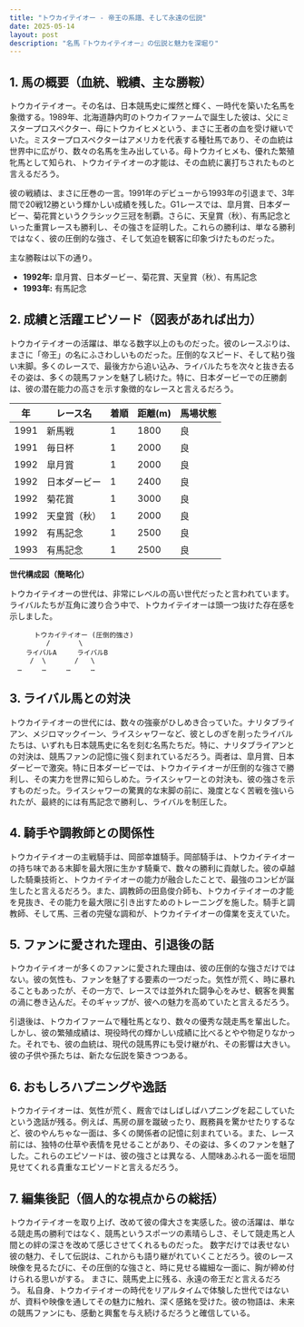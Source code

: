 ```yaml
---
title: "トウカイテイオー - 帝王の系譜、そして永遠の伝説"
date: 2025-05-14
layout: post
description: "名馬『トウカイテイオー』の伝説と魅力を深堀り"
---
```


## 1. 馬の概要（血統、戦績、主な勝鞍）

トウカイテイオー。その名は、日本競馬史に燦然と輝く、一時代を築いた名馬を象徴する。1989年、北海道静内町のトウカイファームで誕生した彼は、父にミスタープロスペクター、母にトウカイヒメという、まさに王者の血を受け継いでいた。ミスタープロスペクターはアメリカを代表する種牡馬であり、その血統は世界中に広がり、数々の名馬を生み出している。母トウカイヒメも、優れた繁殖牝馬として知られ、トウカイテイオーの才能は、その血統に裏打ちされたものと言えるだろう。

彼の戦績は、まさに圧巻の一言。1991年のデビューから1993年の引退まで、3年間で20戦12勝という輝かしい成績を残した。G1レースでは、皐月賞、日本ダービー、菊花賞というクラシック三冠を制覇。さらに、天皇賞（秋）、有馬記念といった重賞レースも勝利し、その強さを証明した。これらの勝利は、単なる勝利ではなく、彼の圧倒的な強さ、そして気迫を観客に印象づけたものだった。

主な勝鞍は以下の通り。

* **1992年:** 皐月賞、日本ダービー、菊花賞、天皇賞（秋）、有馬記念
* **1993年:** 有馬記念


## 2. 成績と活躍エピソード（図表があれば出力）

トウカイテイオーの活躍は、単なる数字以上のものだった。彼のレースぶりは、まさに「帝王」の名にふさわしいものだった。圧倒的なスピード、そして粘り強い末脚。多くのレースで、最後方から追い込み、ライバルたちを次々と抜き去るその姿は、多くの競馬ファンを魅了し続けた。特に、日本ダービーでの圧勝劇は、彼の潜在能力の高さを示す象徴的なレースと言えるだろう。

| 年 | レース名             | 着順 | 距離(m) | 馬場状態 |
|---|----------------------|-----|---------|---------|
| 1991 | 新馬戦               | 1   | 1800     | 良       |
| 1991 | 毎日杯               | 1   | 2000     | 良       |
| 1992 | 皐月賞               | 1   | 2000     | 良       |
| 1992 | 日本ダービー           | 1   | 2400     | 良       |
| 1992 | 菊花賞               | 1   | 3000     | 良       |
| 1992 | 天皇賞（秋）           | 1   | 2000     | 良       |
| 1992 | 有馬記念               | 1   | 2500     | 良       |
| 1993 | 有馬記念               | 1   | 2500     | 良       |


**世代構成図（簡略化）**

トウカイテイオーの世代は、非常にレベルの高い世代だったと言われています。ライバルたちが互角に渡り合う中で、トウカイテイオーは頭一つ抜けた存在感を示しました。

```
      トウカイテイオー (圧倒的強さ)
         /       \
    ライバルA     ライバルB
     /  \       /   \
  …     …     …     …
```


## 3. ライバル馬との対決

トウカイテイオーの世代には、数々の強豪がひしめき合っていた。ナリタブライアン、メジロマックイーン、ライスシャワーなど、彼としのぎを削ったライバルたちは、いずれも日本競馬史に名を刻む名馬たちだ。特に、ナリタブライアンとの対決は、競馬ファンの記憶に強く刻まれているだろう。両者は、皐月賞、日本ダービーで激突。特に日本ダービーでは、トウカイテイオーが圧倒的な強さで勝利し、その実力を世界に知らしめた。ライスシャワーとの対決も、彼の強さを示すものだった。ライスシャワーの驚異的な末脚の前に、幾度となく苦戦を強いられたが、最終的には有馬記念で勝利し、ライバルを制圧した。


## 4. 騎手や調教師との関係性

トウカイテイオーの主戦騎手は、岡部幸雄騎手。岡部騎手は、トウカイテイオーの持ち味である末脚を最大限に生かす騎乗で、数々の勝利に貢献した。彼の卓越した騎乗技術と、トウカイテイオーの能力が融合したことで、最強のコンビが誕生したと言えるだろう。また、調教師の田島俊介師も、トウカイテイオーの才能を見抜き、その能力を最大限に引き出すためのトレーニングを施した。騎手と調教師、そして馬、三者の完璧な調和が、トウカイテイオーの偉業を支えていた。


## 5. ファンに愛された理由、引退後の話

トウカイテイオーが多くのファンに愛された理由は、彼の圧倒的な強さだけではない。彼の気性も、ファンを魅了する要素の一つだった。気性が荒く、時に暴れることもあったが、その一方で、レースでは並外れた闘争心をみせ、観客を興奮の渦に巻き込んだ。そのギャップが、彼への魅力を高めていたと言えるだろう。

引退後は、トウカイファームで種牡馬となり、数々の優秀な競走馬を輩出した。しかし、彼の繁殖成績は、現役時代の輝かしい成績に比べるとやや物足りなかった。それでも、彼の血統は、現代の競馬界にも受け継がれ、その影響は大きい。彼の子供や孫たちは、新たな伝説を築きつつある。


## 6. おもしろハプニングや逸話

トウカイテイオーは、気性が荒く、厩舎ではしばしばハプニングを起こしていたという逸話が残る。例えば、馬房の扉を蹴破ったり、厩務員を驚かせたりするなど、彼のやんちゃな一面は、多くの関係者の記憶に刻まれている。また、レース前には、独特の仕草や表情を見せることがあり、その姿は、多くのファンを魅了した。これらのエピソードは、彼の強さとは異なる、人間味あふれる一面を垣間見せてくれる貴重なエピソードと言えるだろう。


## 7. 編集後記（個人的な視点からの総括）

トウカイテイオーを取り上げ、改めて彼の偉大さを実感した。彼の活躍は、単なる競走馬の勝利ではなく、競馬というスポーツの素晴らしさ、そして競走馬と人間との絆の深さを改めて感じさせてくれるものだった。  数字だけでは表せない彼の魅力、そして伝説は、これからも語り継がれていくことだろう。彼のレース映像を見るたびに、その圧倒的な強さと、時に見せる繊細な一面に、胸が締め付けられる思いがする。  まさに、競馬史上に残る、永遠の帝王だと言えるだろう。  私自身、トウカイテイオーの時代をリアルタイムで体験した世代ではないが、資料や映像を通してその魅力に触れ、深く感銘を受けた。彼の物語は、未来の競馬ファンにも、感動と興奮を与え続けるだろうと確信している。
